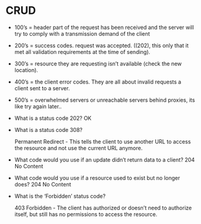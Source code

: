 # CRUD

- 100’s = header part of the request has been received and the server will try to comply with a transmission demand of the client

- 200’s = success codes. request was accepted. ((202), this only that it met all validation requirements at the time of sending).

- 300’s = resource they are requesting isn’t available (check the new location).

- 400’s = the client error codes. They are all about invalid requests a client sent to a server.

- 500’s = overwhelmed servers or unreachable servers behind proxies, its like try again later..

- What is a status code 202? OK

- What is a status code 308?

     Permanent Redirect - This tells the client to use another URL to access the resource and not use the current URL anymore.

- What code would you use if an update didn’t return data to a client? 204 No Content

- What code would you use if a resource used to exist but no longer does? 204 No Content

- What is the ‘Forbidden’ status code?

     403 Forbidden - The client has authorized or doesn’t need to authorize itself, but still has no permissions to access the resource.
